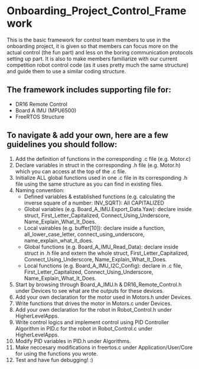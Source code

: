 # Onboarding_Project_Control_Framework
This is the basic framework for control team members to use in the onboarding project, it is given so that members can focus more on the actual control (the fun part) and less on the boring communication protocols setting up part. It is also to make members familiarize with our current competition robot control code (as it uses pretty much the same structure) and guide them to use a similar coding structure.
## The framework includes supporting file for:
- DR16 Remote Control
- Board A IMU (MPU6500)
- FreeRTOS Structure
## To navigate & add your own, here are a few guidelines you should follow:
1. Add the definition of functions in the corresponding .c file (e.g. Motor.c)
2. Declare variables in struct in the corresponding .h file (e.g. Motor.h) which you can access at the top of the .c file.
3. Initialize ALL global functions used in one .c file in its corresponding .h file using the same structure as you can find in existing files.
4. Naming convention:
   - Defined variables & established functions (e.g. calculating the inverse square of a number: INV_SQRT): All CAPITALIZED
   - Global variables (e.g. Board_A_IMU.Export_Data.Yaw): declare inside struct, First_Letter_Capitalized, Connect_Using_Underscore, Name_Explain_What_It_Does.
   - Local vairables (e.g. buffer[10]): declare inside a function, all_lower_case_letter, connect_using_underscore, name_explain_what_it_does.
   - Global functions (e.g. Board_A_IMU_Read_Data): declare inside struct in .h file and extern the whole struct, First_Letter_Capitalized, Connect_Using_Underscore, Name_Explain_What_It_Does.
   - Local functions (e.g. Board_A_IMU_I2C_Config): declare in .c file, First_Letter_Capitalized, Connect_Using_Underscore, Name_Explain_What_It_Does.
5. Start by browsing through Board_A_IMU.h & DR16_Remote_Control.h under Devices to see what are the outputs for these devices.
6. Add your own declaration for the motor used in Motors.h under Devices.
7. Write functions that drives the motor in Motors.c under Devices.
8. Add your own declaration for the robot in Robot_Control.h under HigherLevelApps.
9. Write control logics and implement control using PID Controller Algorithm in PID.c for the robot in Robot_Control.c under HigherLevelApps.
10. Modify PID variables in PID.h under Algorithms.
11. Make neccesary modifications in freertos.c under Application/User/Core for using the functions you wrote.
12. Test and have fun debugging! :)
